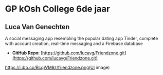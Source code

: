 # GP kOsh College 6de jaar

## Luca Van Genechten

A social messaging app resembling the popular dating app Tinder, complete with account creation, real-time messaging and a Firebase database

- **GitHub Repo**: [https://github.com/lucavg/Friendzone.git](https://github.com/lucavg/Friendzone.git)

https://i.ibb.co/BcqWM9z/friendzone.png(UI image)
